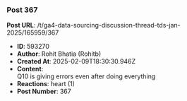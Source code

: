 ### Post 367
**Post URL**: /t/ga4-data-sourcing-discussion-thread-tds-jan-2025/165959/367
- **ID**: 593270
- **Author**: Rohit Bhatia (Rohitb)
- **Created At**: 2025-02-09T18:30:30.946Z
- **Content**:  
  Q10 is giving errors even after doing everything
- **Reactions**: heart (1)
- **Post Number**: 367

